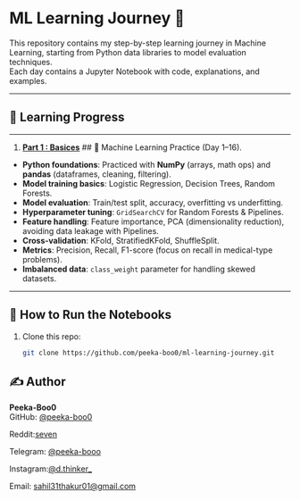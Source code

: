 # ML Learning Journey 📓

This repository contains my step-by-step learning journey in Machine Learning, starting from Python data libraries to model evaluation techniques.  
Each day contains a Jupyter Notebook with code, explanations, and examples.

---
## 📅 Learning Progress
---
1. **[Part 1 : Basices](ml-learning-journey/notebooks)**
       ## 📘 Machine Learning Practice (Day 1–16).
* **Python foundations**: Practiced with **NumPy** (arrays, math ops) and **pandas** (dataframes, cleaning, filtering).
* **Model training basics**: Logistic Regression, Decision Trees, Random Forests.
* **Model evaluation**: Train/test split, accuracy, overfitting vs underfitting.
* **Hyperparameter tuning**: `GridSearchCV` for Random Forests & Pipelines.
* **Feature handling**: Feature importance, PCA (dimensionality reduction), avoiding data leakage with Pipelines.
* **Cross-validation**: KFold, StratifiedKFold, ShuffleSplit.
* **Metrics**: Precision, Recall, F1-score (focus on recall in medical-type problems).
* **Imbalanced data**: `class_weight` parameter for handling skewed datasets.
---


## 📌 How to Run the Notebooks
1. Clone this repo:
   ```bash
   git clone https://github.com/peeka-boo0/ml-learning-journey.git
## ✍️ Author

**Peeka-Boo0**  
GitHub: [@peeka-boo0](https://github.com/peeka-boo0) 
 
Reddit:[seven](https://www.reddit.com/u/OrdinaryCheck4667/s/OCT7CGVVZV)  

Telegram: [@peeka-booo](http://t.me/peeka_booo)

Instagram:[@d.thinker_](https://www.instagram.com/d.thinker__?igsh=cThkb2JoemJ6cTl4)

Email: sahil31thakur01@gmail.com
